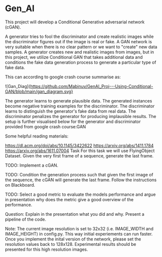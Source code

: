 # Gen_AI

This project will develop a Conditional Generative adversarial network (cGAN).

A generator tries to fool the discriminator and create realistic images while the discriminator figures out if the image is real or fake. A GAN network is very suitable when there is no clear pattern or we want to "create" new data samples. A generator creates new and realistic images from images, but in this project, we utilize Conditional GAN that takes additional data and conditions the fake data generation process to generate a particular type of fake data.

This can according to google crash course summarise as:

![Gan_Diag]{https://github.com/Mabinuv/GenAI_Proj---Using-Conditional-GAN/blob/main/gan_diagram.svg}


The generator learns to generate plausible data. The generated instances become negative training examples for the discriminator.
The discriminator learns to distinguish the generator's fake data from real data. The discriminator penalizes the generator for producing implausible results.
The setup is further visualised below for the generator and discriminator provided from google crash course:GAN

Some helpful reading materials:

https://dl.acm.org/doi/abs/10.1145/3422622
https://arxiv.org/abs/1411.1784
https://arxiv.org/abs/1611.07004
Task
For this task we will use FlyingObject Dataset. Given the very first frame of a sequence, generate the last frame.

TODO: Implement a cGAN.

TODO: Condition the generation process such that given the first image of the sequence, the cGAN will generate the last frame. Follow the instructions on Blackboard.

TODO: Select a good metric to evaluate the models performance and argue in presentation why does the metric give a good overview of the performance.

Question: Explain in the presentation what you did and why. Present a pipeline of the code.

Note: The current image resolution is set to 32x32 (i.e. IMAGE_WIDTH and IMAGE_HEIGHT) in config.py. This way initial experiements can run faster. Once you implement the inital version of the network, please set the resolution values back to 128x128. Experimental results should be presented for this high resolution images.
